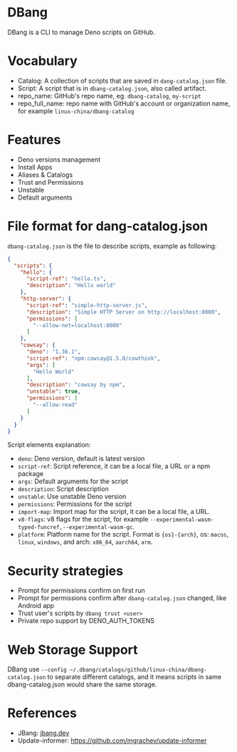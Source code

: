 DBang
============

DBang is a CLI to manage Deno scripts on GitHub.

# Vocabulary

* Catalog: A collection of scripts that are saved in `dang-catalog.json` file.
* Script: A script that is in `dbang-catalog.json`, also called artifact.
* repo_name: GitHub's repo name, eg. `dbang-catalog`, `my-script`
* repo_full_name: repo name with GitHub's account or organization name, for example `linux-china/dbang-catalog`

# Features

* Deno versions management
* Install Apps
* Aliases & Catalogs
* Trust and Permissions
* Unstable
* Default arguments

# File format for dang-catalog.json

`dbang-catalog.json` is the file to describe scripts, example as following:

```json
{
  "scripts": {
    "hello": {
      "script-ref": "hello.ts",
      "description": "Hello world"
    },
    "http-server": {
      "script-ref": "simple-http-server.js",
      "description": "Simple HTTP Server on http://localhost:8000",
      "permissions": [
        "--allow-net=localhost:8000"
      ]
    },
    "cowsay": {
      "deno": "1.36.1",
      "script-ref": "npm:cowsay@1.5.0/cowthink",
      "args": [
        "Hello World"
      ],
      "description": "cowsay by npm",
      "unstable": true,
      "permissions": [
        "--allow-read"
      ]
    }
  }
}
```

Script elements explanation:

- `deno`: Deno version, default is latest version
- `script-ref`: Script reference, it can be a local file, a URL or a npm package
- `args`: Default arguments for the script
- `description`: Script description
- `unstable`: Use unstable Deno version
- `permissions`: Permissions for the script
- `import-map`: Import map for the script, it can be a local file, a URL.
- `v8-flags`: v8 flags for the script, for example `--experimental-wasm-typed-funcref,--experimental-wasm-gc`.
- `platform`: Platform name for the script. Format is `{os}-{arch}`, os: `macos`, `linux`, `windows`, and arch: `x86_64`, `aarch64`, `arm`.

# Security strategies

* Prompt for permissions confirm on first run
* Prompt for permissions confirm after `dbang-catalog.json` changed, like Android app
* Trust user's scripts by `dbang trust <user>`
* Private repo support by DENO_AUTH_TOKENS

# Web Storage Support

DBang use `--config ~/.dbang/catalogs/github/linux-china/dbang-catalog.json` to separate different catalogs, and it
means scripts in same dbang-catalog.json would share the same storage.

# References

* JBang: [jbang.dev](https://jbang.dev)
* Update-informer: https://github.com/mgrachev/update-informer
